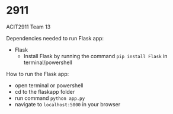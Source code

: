 # 2911
ACIT2911 Team 13

Dependencies needed to run Flask app:
* Flask
  * Install Flask by running the command ```pip install Flask``` in terminal/powershell

How to run the Flask app:                                                                                               
* open terminal or powershell
* cd to the flaskapp folder
* run command ```python app.py```
* navigate to ```localhost:5000``` in your browser 
